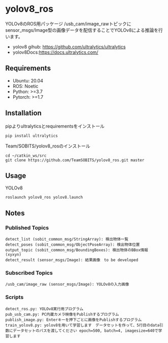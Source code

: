 # yolov8_ros
YOLOv8のROS用パッケージ
/usb_cam/image_rawトピックにsensor_msgs/Image型の画像データを配信することでYOLOv8による推論を行います。

* yolov8 gihub: https://github.com/ultralytics/ultralytics
* yolov8Docs:https://docs.ultralytics.com/

## Requirements
* Ubuntu: 20.04
* ROS: Noetic
* Python: >=3.7
* Pytorch: >=1.7

## Installation
pipよりultralyticsとrequirementsをインストール
```
pip install ultralytics
```

Team/SOBITS/yolov8_rosのインストール

```
cd ~/catkin_ws/src
git clone https://github.com/TeamSOBITS/yolov8_ros.git master
```

## Usage
YOLOv8
```
roslaunch yolov8_ros yolov8.launch
```

## Notes
### Published Topics
```
detect_list (sobit_common_msg/StringArray): 検出物体一覧
detect_poses (sobit_common_msg/ObjectPoseArray): 検出物体位置
output_topic (sobit_common_msg/BoundingBoxes): 検出物体のBBox情報 (xyxyn)
detect_result (sensor_msgs/Image): 結果画像　to be developed
```
### Subscribed Topics
```
/usb_cam/image_raw (sensor_msgs/Image): YOLOv8の入力画像
```
### Scripts
```
detect_ros.py: YOLOv8実行用プログラム
pub_usb_cam.py: PC内蔵カメラ映像をPublishするプログラム
publish_image.py: Enterキーを押下ごとに画像をPublishするプログラム
train_yolov8.py: yolov8を用いて学習します　データセットを作って、5行目のdata引数にデータセットのパスを渡してください epoch=500, batch=4, imagesize=640で学習します
```
